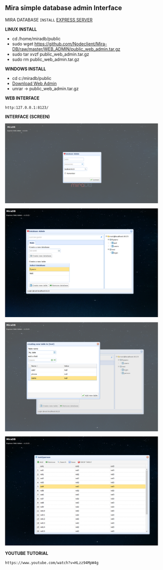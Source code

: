 ## Mira simple database admin Interface

MIRA DATABASE ``` INSTALL ``` [EXPRESS SERVER](https://git.io/fpvol "SERVER")

**LINUX INSTALL**

* cd /home/miradb/public
* sudo wget https://github.com/Nodeclient/Mira-DB/raw/master/WEB_ADMIN/public_web_admin.tar.gz
* sudo tar xvzf public_web_admin.tar.gz
* sudo rm public_web_admin.tar.gz

**WINDOWS INSTALL**

* cd c:/miradb/public
* [Download Web Admin](https://github.com/Nodeclient/Mira-DB/raw/master/WEB_ADMIN/public_web_admin.tar.gz "dgf")
* unrar -> public_web_admin.tar.gz
	
**WEB INTERFACE**

	http:127.0.0.1:8123/


**INTERFACE (SCREEN)**

![](./1.png)

![](./2.jpg)

![](./3.jpg)

![](./4.jpg)

**YOUTUBE TUTORIAL**

 	https://www.youtube.com/watch?v=HLzz94MpW4g